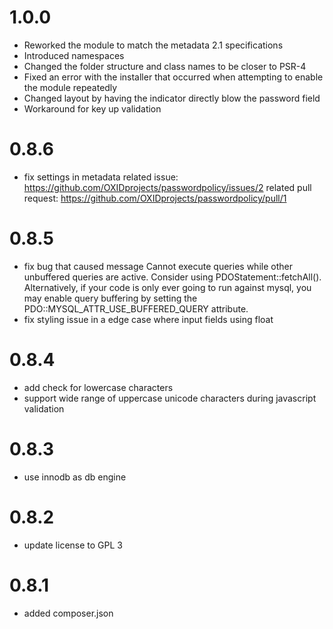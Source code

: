 # 1.0.0
* Reworked the module to match the metadata 2.1 specifications
* Introduced namespaces
* Changed the folder structure and class names to be closer to PSR-4
* Fixed an error with the installer that occurred when attempting to enable the module repeatedly
* Changed layout by having the indicator directly blow the password field
* Workaround for key up validation 


# 0.8.6
- fix settings in metadata 
related issue: https://github.com/OXIDprojects/passwordpolicy/issues/2
related pull request: https://github.com/OXIDprojects/passwordpolicy/pull/1


# 0.8.5
- fix bug that caused 
message Cannot execute queries while other unbuffered queries are active. Consider using PDOStatement::fetchAll(). Alternatively, if your code is only ever going to run against mysql, you may enable query buffering by setting the PDO::MYSQL_ATTR_USE_BUFFERED_QUERY attribute.
- fix styling issue in a edge case where input fields using float

# 0.8.4
- add check for lowercase characters
- support wide range of uppercase unicode characters during javascript validation  

# 0.8.3
- use innodb as db engine

# 0.8.2
- update license to GPL 3

# 0.8.1
- added composer.json
